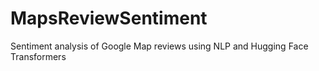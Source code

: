 # MapsReviewSentiment
Sentiment analysis of Google Map reviews using NLP and Hugging Face Transformers
